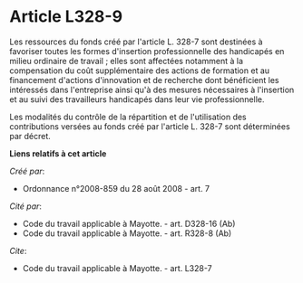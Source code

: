 # Article L328-9

Les ressources du fonds créé par l'article L. 328-7 sont destinées à favoriser toutes les formes d'insertion professionnelle
des handicapés en milieu ordinaire de travail ; elles sont affectées notamment à la compensation du coût supplémentaire des
actions de formation et au financement d'actions d'innovation et de recherche dont bénéficient les intéressés dans
l'entreprise ainsi qu'à des mesures nécessaires à l'insertion et au suivi des travailleurs handicapés dans leur vie
professionnelle. 

Les modalités du contrôle de la répartition et de l'utilisation des contributions versées au fonds créé par l'article L.
328-7 sont déterminées par décret.

**Liens relatifs à cet article**

_Créé par_:

  - Ordonnance n°2008-859 du 28 août 2008 - art. 7

_Cité par_:

  - Code du travail applicable à Mayotte. - art. D328-16 (Ab)
  - Code du travail applicable à Mayotte. - art. R328-8 (Ab)

_Cite_:

  - Code du travail applicable à Mayotte. - art. L328-7
